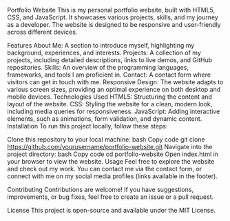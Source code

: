 Portfolio Website
This is my personal portfolio website, built with HTML5, CSS, and JavaScript. It showcases various projects, skills, and my journey as a developer. The website is designed to be responsive and user-friendly across different devices.

Features
About Me: A section to introduce myself, highlighting my background, experiences, and interests.
Projects: A collection of my projects, including detailed descriptions, links to live demos, and GitHub repositories.
Skills: An overview of the programming languages, frameworks, and tools I am proficient in.
Contact: A contact form where visitors can get in touch with me.
Responsive Design: The website adapts to various screen sizes, providing an optimal experience on both desktop and mobile devices.
Technologies Used
HTML5: Structuring the content and layout of the website.
CSS: Styling the website for a clean, modern look, including media queries for responsiveness.
JavaScript: Adding interactive elements, such as animations, form validation, and dynamic content.
Installation
To run this project locally, follow these steps:

Clone this repository to your local machine:
bash
Copy code
git clone https://github.com/yourusername/portfolio-website.git
Navigate into the project directory:
bash
Copy code
cd portfolio-website
Open index.html in your browser to view the website.
Usage
Feel free to explore the website and check out my work. You can contact me via the contact form, or connect with me on my social media profiles (links available in the footer).

Contributing
Contributions are welcome! If you have suggestions, improvements, or bug fixes, feel free to create an issue or a pull request.

License
This project is open-source and available under the MIT License.
